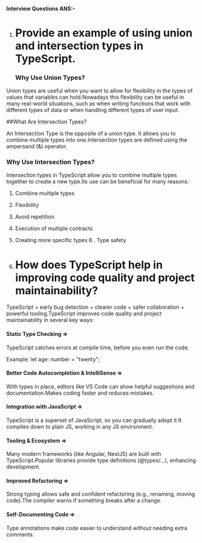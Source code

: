 ﻿####  Interview Questions ANS:- 
1. # Provide an example of using union and intersection types in TypeScript.
     ### Why Use Union Types?
Union types are useful when you want to allow for flexibility in the types of values ​​that variables can hold.Nowadays this flexibility can be useful in many real-world situations, such as when writing functions that work with different types of data or when handling different types of user input.

##What Are Intersection Types?

An Intersection Type is the opposite of a union type. It allows you to combine multiple types into one.Intersection types are defined using the ampersand (&) operator.

### Why Use Intersection Types?
Intersection types in TypeScript allow you to combine multiple types together to create a new type.Its use can be beneficial for many reasons:
1. Combine multiple types
2. Flexibility
3. Avoid repetition
4. Execution of multiple contracts
5. Creating more specific types
6 . Type safety



2. # How does TypeScript help in improving code quality and project maintainability?
  
  TypeScript = early bug detection + clearer code + safer collaboration + powerful tooling.TypeScript improves code quality and project maintainability in several key ways:
#### Static Type Checking =>
TypeScript catches errors at compile time, before you even run the code.

Example: let age: number = "twenty";


#### Better Code Autocompletion & IntelliSense =>
With types in place, editors like VS Code can show helpful suggestions and documentation.Makes coding faster and reduces mistakes.

#### Integration with JavaScript =>
TypeScript is a superset of JavaScript, so you can gradually adopt it It compiles down to plain JS, working in any JS environment.

#### Tooling & Ecosystem => 
Many modern frameworks (like Angular, NestJS) are built with TypeScript.Popular libraries provide type definitions (@types/...), enhancing development.


#### Improved Refactoring =>
Strong typing allows safe and confident refactoring (e.g., renaming, moving code).The compiler warns if something breaks after a change.

#### Self-Documenting Code =>
Type annotations make code easier to understand without needing extra comments.
